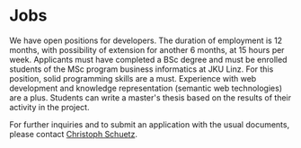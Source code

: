 Jobs
====

We have open positions for developers.
The duration of employment is 12 months, with possibility of extension for another 6 months, at 15 hours per week.
Applicants must have completed a BSc degree and must be enrolled students of the MSc program business informatics at JKU Linz. 
For this position, solid programming skills are a must. Experience with web development and knowledge representation (semantic web technologies) are a plus.
Students can write a master's thesis based on the results of their activity in the project.

For further inquiries and to submit an application with the usual documents, please contact [Christoph Schuetz](mailto:christoph.schuetz@jku.at).
